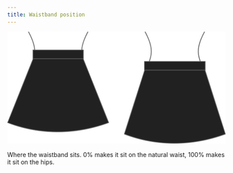 ```yaml
---
title: Waistband position
---
```


![Waistband position](waistbandposition.svg)

Where the waistband sits. 0% makes it sit on the natural waist, 100% makes it sit on the hips.